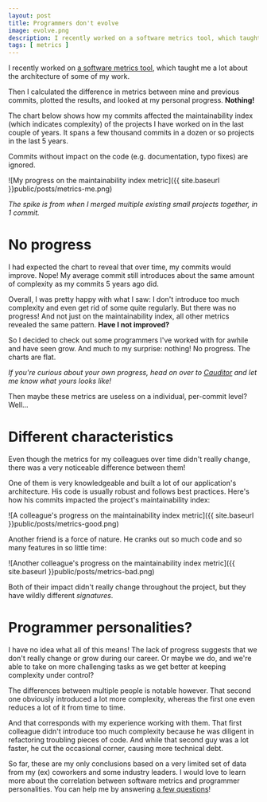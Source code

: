 ```yaml
---
layout: post
title: Programmers don't evolve
image: evolve.png
description: I recently worked on a software metrics tool, which taught me a lot about the architecture of some of my work. Then I calculated the difference in metrics between mine and previous commits, plotted the results, and looked at my personal progress. Nothing!
tags: [ metrics ]
---
```


I recently worked on [a software metrics tool](https://www.cauditor.org), which
taught me a lot about the architecture of some of my work.

Then I calculated the difference in metrics between mine and previous commits,
plotted the results, and looked at my personal progress. **Nothing!**

<!-- more -->
<!-- ads -->

The chart below shows how my commits affected the maintainability index (which
indicates complexity) of the projects I have worked on in the last couple of
years. It spans a few thousand commits in a dozen or so projects in the last 5
years.

Commits without impact on the code (e.g. documentation, typo fixes) are ignored.

![My progress on the maintainability index metric]({{ site.baseurl }}public/posts/metrics-me.png)

*The spike is from when I merged multiple existing small projects together, in 1
commit.*

# No progress

I had expected the chart to reveal that over time, my commits would improve.
Nope! My average commit still introduces about the same amount of complexity as
my commits 5 years ago did.

Overall, I was pretty happy with what I saw: I don't introduce too much
complexity and even get rid of some quite regularly. But there was no progress!
And not just on the maintainability index, all other metrics revealed the same
pattern. **Have I not improved?**

So I decided to check out some programmers I've worked with for awhile and have
seen grow. And much to my surprise: nothing! No progress. The charts are flat.

*If you're curious about your own progress, head on over to
[Cauditor](https://www.cauditor.org/user/progress) and let me know what yours
looks like!*

Then maybe these metrics are useless on a individual, per-commit level? Well...

# Different characteristics

Even though the metrics for my colleagues over time didn't really change, there
was a very noticeable difference between them!

One of them is very knowledgeable and built a lot of our application's
architecture. His code is usually robust and follows best practices. Here's how
his commits impacted the project's maintainability index:

![A colleague's progress on the maintainability index metric]({{ site.baseurl }}public/posts/metrics-good.png)

Another friend is a force of nature. He cranks out so much code and so many
features in so little time:

![Another colleague's progress on the maintainability index metric]({{ site.baseurl }}public/posts/metrics-bad.png)

Both of their impact didn't really change throughout the project, but they have
wildly different *signatures*.

# Programmer personalities?

I have no idea what all of this means! The lack of progress suggests that we
don't really change or grow during our career. Or maybe we do, and we're able to
take on more challenging tasks as we get better at keeping complexity under
control?

The differences between multiple people is notable however. That second one
obviously introduced a lot more complexity, whereas the first one even reduces a
lot of it from time to time.

And that corresponds with my experience working with them. That first colleague
didn't introduce too much complexity because he was diligent in refactoring
troubling pieces of code. And while that second guy was a lot faster, he cut the
occasional corner, causing more technical debt.

So far, these are my only conclusions based on a very limited set of data from
my (ex) coworkers and some industry leaders. I would love to learn more about
the correlation between software metrics and programmer personalities. You can
help me by answering [a few questions](https://www.cauditor.org/user/feedback)!
